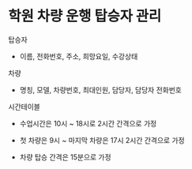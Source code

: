 # 학원 차량 운행 탑승자 관리

탑승자

- 이름, 전화번호, 주소, 희망요일, 수강상태

차량

- 명칭, 모델, 차량번호, 최대인원, 담당자, 담당자 전화번호

시간테이블

- 수업시간은 10시 ~ 18시로 2시간 간격으로 가정

- 첫 차량은 9시 ~ 마지막 차량은 17시 2시간 간격으로 가정

- 차량 탑승 간격은 15분으로 가정
